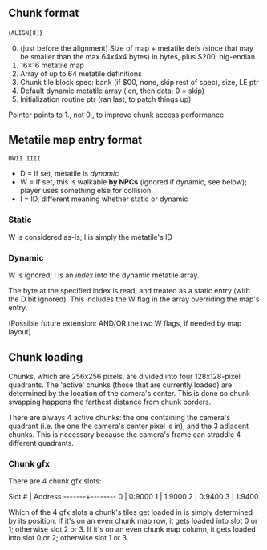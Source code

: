 
## Chunk format

(`ALIGN[8]`)

0. (just before the alignment) Size of map + metatile defs (since that may be smaller than the max 64x4x4 bytes) in bytes, plus $200, big-endian
1. 16×16 metatile map
2. Array of up to 64 metatile definitions
3. Chunk tile block spec: bank (if $00, none, skip rest of spec), size, LE ptr
4. Default dynamic metatile array (len, then data; 0 = skip)
5. Initialization routine ptr (ran last, to patch things up)

Pointer points to 1., not 0., to improve chunk access performance

## Metatile map entry format

`DWII IIII`

- D = If set, metatile is *dynamic*
- W = If set, this is walkable **by NPCs** (ignored if dynamic, see below); player uses something else for collision
- I = ID, different meaning whether static or dynamic

### Static

W is considered as-is; I is simply the metatile's ID

### Dynamic

W is ignored; I is an *index* into the dynamic metatile array.

The byte at the specified index is read, and treated as a static entry (with the D bit ignored).
This includes the W flag in the array overriding the map's entry.

(Possible future extension: AND/OR the two W flags, if needed by map layout)

## Chunk loading

Chunks, which are 256x256 pixels, are divided into four 128x128-pixel quadrants.
The 'active' chunks (those that are currently loaded) are determined by the location of the camera's center.
This is done so chunk swapping happens the farthest distance from chunk borders.

There are always 4 active chunks: the one containing the camera's quadrant (i.e. the one the camera's center pixel is in), and the 3 adjacent chunks.
This is necessary because the camera's frame can straddle 4 different quadrants.

### Chunk gfx

There are 4 chunk gfx slots:

Slot # | Address
-------+--------
0      | 0:9000
1      | 1:9000
2      | 0:9400
3      | 1:9400

Which of the 4 gfx slots a chunk's tiles get loaded in is simply determined by its position.
If it's on an even chunk map row, it gets loaded into slot 0 or 1; otherwise slot 2 or 3.
If it's on an even chunk map column, it gets loaded into slot 0 or 2; otherwise slot 1 or 3.
